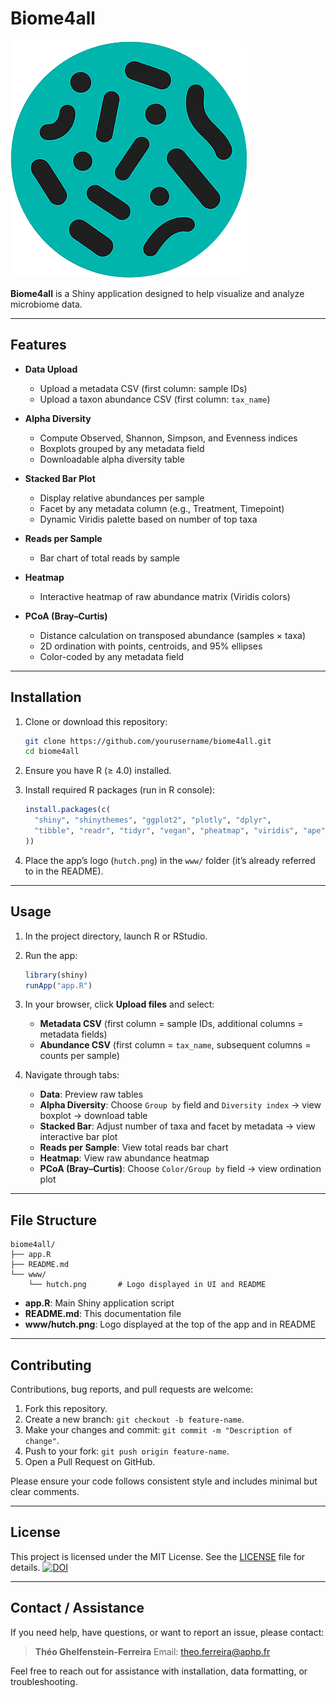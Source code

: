 # Biome4all

![Biome4all Logo](www/hutch.png)

**Biome4all** is a Shiny application designed to help visualize and analyze microbiome data.

---

## Features

* **Data Upload**

  * Upload a metadata CSV (first column: sample IDs)
  * Upload a taxon abundance CSV (first column: `tax_name`)

* **Alpha Diversity**

  * Compute Observed, Shannon, Simpson, and Evenness indices
  * Boxplots grouped by any metadata field
  * Downloadable alpha diversity table

* **Stacked Bar Plot**

  * Display relative abundances per sample
  * Facet by any metadata column (e.g., Treatment, Timepoint)
  * Dynamic Viridis palette based on number of top taxa

* **Reads per Sample**

  * Bar chart of total reads by sample

* **Heatmap**

  * Interactive heatmap of raw abundance matrix (Viridis colors)

* **PCoA (Bray–Curtis)**

  * Distance calculation on transposed abundance (samples × taxa)
  * 2D ordination with points, centroids, and 95% ellipses
  * Color-coded by any metadata field

---

## Installation

1. Clone or download this repository:

   ```bash
   git clone https://github.com/yourusername/biome4all.git
   cd biome4all
   ```

2. Ensure you have R (≥ 4.0) installed.

3. Install required R packages (run in R console):

   ```r
   install.packages(c(
     "shiny", "shinythemes", "ggplot2", "plotly", "dplyr",
     "tibble", "readr", "tidyr", "vegan", "pheatmap", "viridis", "ape"
   ))
   ```

4. Place the app’s logo (`hutch.png`) in the `www/` folder (it’s already referred to in the README).

---

## Usage

1. In the project directory, launch R or RStudio.

2. Run the app:

   ```r
   library(shiny)
   runApp("app.R")
   ```

3. In your browser, click **Upload files** and select:

   * **Metadata CSV** (first column = sample IDs, additional columns = metadata fields)
   * **Abundance CSV** (first column = `tax_name`, subsequent columns = counts per sample)

4. Navigate through tabs:

   * **Data**: Preview raw tables
   * **Alpha Diversity**: Choose `Group by` field and `Diversity index` → view boxplot → download table
   * **Stacked Bar**: Adjust number of taxa and facet by metadata → view interactive bar plot
   * **Reads per Sample**: View total reads bar chart
   * **Heatmap**: View raw abundance heatmap
   * **PCoA (Bray–Curtis)**: Choose `Color/Group by` field → view ordination plot

---

## File Structure

```
biome4all/
├── app.R
├── README.md
└── www/
    └── hutch.png       # Logo displayed in UI and README
```

* **app.R**: Main Shiny application script
* **README.md**: This documentation file
* **www/hutch.png**: Logo displayed at the top of the app and in README

---

## Contributing

Contributions, bug reports, and pull requests are welcome:

1. Fork this repository.
2. Create a new branch: `git checkout -b feature-name`.
3. Make your changes and commit: `git commit -m "Description of change"`.
4. Push to your fork: `git push origin feature-name`.
5. Open a Pull Request on GitHub.

Please ensure your code follows consistent style and includes minimal but clear comments.

---

## License

This project is licensed under the MIT License. See the [LICENSE](LICENSE) file for details.
[![DOI](https://zenodo.org/badge/994345371.svg)](https://doi.org/10.5281/zenodo.15570995)

---

## Contact / Assistance

If you need help, have questions, or want to report an issue, please contact:

> **Théo Ghelfenstein-Ferreira**
> Email: [theo.ferreira@aphp.fr](mailto:theo.ferreira@aphp.fr)

Feel free to reach out for assistance with installation, data formatting, or troubleshooting.

